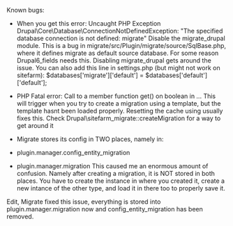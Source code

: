 Known bugs:

- When you get this error:
  Uncaught PHP Exception Drupal\Core\Database\ConnectionNotDefinedException: "The specified database connection is not defined: migrate"
  Disable the migrate_drupal module.
  This is a bug in migrate/src/Plugin/migrate/source/SqlBase.php, where it defines migrate as default source database.
  For some reason Drupal6_fields needs this. Disabling migrate_drupal gets around the issue.
  You can also add this line in settings.php (but might not work on sitefarm):
  $databases['migrate']['default'] = $databases['default']['default'];
  
- PHP Fatal error:  Call to a member function get() on boolean in ...
  This will trigger when you try to create a migration using a template, but the template hasnt been loaded properly. Resetting the cache
  using usually fixes this. Check Drupal\sitefarm_migrate::createMigration for a way to get around it


- Migrate stores its config in TWO places, namely in:
 - plugin.manager.config_entity_migration
 - plugin.manager.migration
 This caused me an enormous amount of confusion. Namely after creating a migration, it is NOT stored in both places. You have to
 create the instance in where you created it, create a new intance of the other type, and load it in there too to properly save it.
 
 Edit, Migrate fixed this issue, everything is stored into plugin.manager.migration now and config_entity_migration has been removed.